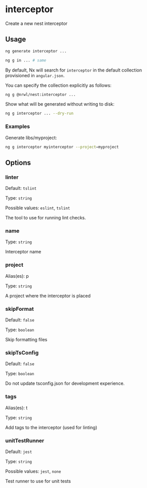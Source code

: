 # interceptor

Create a new nest interceptor

## Usage

```bash
ng generate interceptor ...
```

```bash
ng g in ... # same
```

By default, Nx will search for `interceptor` in the default collection provisioned in `angular.json`.

You can specify the collection explicitly as follows:

```bash
ng g @nrwl/nest:interceptor ...
```

Show what will be generated without writing to disk:

```bash
ng g interceptor ... --dry-run
```

### Examples

Generate libs/myproject:

```bash
ng g interceptor myinterceptor --project=myproject
```

## Options

### linter

Default: `tslint`

Type: `string`

Possible values: `eslint`, `tslint`

The tool to use for running lint checks.

### name

Type: `string`

Interceptor name

### project

Alias(es): p

Type: `string`

A project where the interceptor is placed

### skipFormat

Default: `false`

Type: `boolean`

Skip formatting files

### skipTsConfig

Default: `false`

Type: `boolean`

Do not update tsconfig.json for development experience.

### tags

Alias(es): t

Type: `string`

Add tags to the interceptor (used for linting)

### unitTestRunner

Default: `jest`

Type: `string`

Possible values: `jest`, `none`

Test runner to use for unit tests
